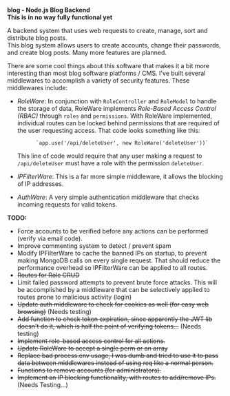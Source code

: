 **blog - Node.js Blog Backend**  
**This is in no way fully functional yet**

A backend system that uses web requests to create, manage, sort
and distribute blog posts.   
This blog system allows users to create accounts, change their passwords, and create blog posts. Many more features are planned.

There are some cool things about this software that makes it a bit more interesting than most blog software platforms / CMS. I've built several middlewares to accomplish a variety of security features. These middlewares include:  
    
- *RoleWare*: In conjunction with `RoleController` and `RoleModel` to handle the storage of data, RoleWare implements *Role-Based Access Control (RBAC)* through `roles` and `permissions`. With RoleWare implemented, individual routes can be locked behind permissions that are required of the user requesting access. That code looks something like this:

            `app.use('/api/deleteUser', new RoleWare('deleteUser'))`
    This line of code would require that any user making a request to `/api/deleteUser` must have a role with the permission `deleteUser`.

- *IPFilterWare*: This is a far more simple middleware, it allows the blocking of IP addresses.
- *AuthWare*: A very simple authentication middleware that checks incoming requests for valid tokens.
    
      
**TODO:**
- Force accounts to be verified before any actions can be performed (verify via email code).
- Improve commenting system to detect / prevent spam
- Modify IPFilterWare to cache the banned IPs on startup, to prevent making MongoDB calls on every single request. That should reduce the performance overhead so IPFilterWare can be applied to all routes.
- ~~Routes for Role CRUD~~
- Limit failed password attempts to prevent brute force attacks. This will be accomplished by a middleware that can be selectively applied to routes prone to malicious activity (login)
- ~~Update auth middleware to check for cookies as well (for easy web browsing)~~ (Needs testing)
- ~~Add function to check token expiration, since apparently the JWT lib doesn't do it, which is half the point of verifying tokens...~~ (Needs testing)
- ~~Implement role-based access control for all actions.~~
- ~~Update RoleWare to accept a single perm or an array~~
- ~~Replace bad process.env usage, I was dumb and tried to use it to pass data between middlewares instead of using req like a normal person.~~
- ~~Functions to remove accounts (for administrators).~~
- ~~Implement an IP blocking functionality, with routes to add/remove IPs.~~ (Needs Testing...)
